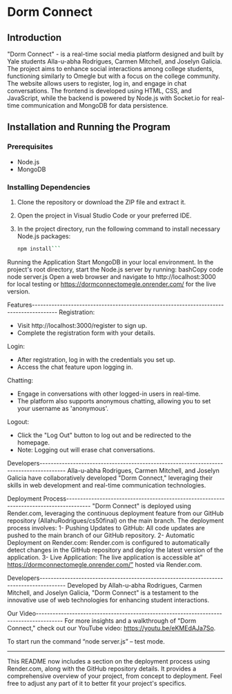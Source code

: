 # Dorm Connect

## Introduction
"Dorm Connect" - is a real-time social media platform designed and built by Yale students Alla-u-abha Rodrigues, Carmen Mitchell, and Joselyn Galicia. The project aims to enhance social interactions among college students, functioning similarly to Omegle but with a focus on the college community. The website allows users to register, log in, and engage in chat conversations. The frontend is developed using HTML, CSS, and JavaScript, while the backend is powered by Node.js with Socket.io for real-time communication and MongoDB for data persistence.

## Installation and Running the Program

### Prerequisites

- Node.js
- MongoDB

### Installing Dependencies

1. Clone the repository or download the ZIP file and extract it.
2. Open the project in Visual Studio Code or your preferred IDE.
3. In the project directory, run the following command to install necessary Node.js packages:

   ```bash
   npm install```

Running the Application
Start MongoDB in your local environment.
In the project's root directory, start the Node.js server by running:
bashCopy code
node server.js 
Open a web browser and navigate to http://localhost:3000 for local testing or https://dormconnectomegle.onrender.com/ for the live version.


Features---------------------------------------------------------------------------------------
Registration:
- Visit http://localhost:3000/register to sign up.
- Complete the registration form with your details.

Login:
- After registration, log in with the credentials you set up.
- Access the chat feature upon logging in.

Chatting:
- Engage in conversations with other logged-in users in real-time.
- The platform also supports anonymous chatting, allowing you to set your username as 'anonymous'.

Logout:
- Click the "Log Out" button to log out and be redirected to the homepage.
- Note: Logging out will erase chat conversations.

Developers---------------------------------------------------------------------------------------
Alla-u-abha Rodrigues, Carmen Mitchell, and Joselyn Galicia have collaboratively developed "Dorm Connect," leveraging their skills in web development and real-time communication technologies.

Deployment Process---------------------------------------------------------------------------------------
"Dorm Connect" is deployed using Render.com, leveraging the continuous deployment feature from our GitHub repository (AllahuRodrigues/cs50final) on the main branch. The deployment process involves:
1- Pushing Updates to GitHub: All code updates are pushed to the main branch of our GitHub repository.
2- Automatic Deployment on Render.com: Render.com is configured to automatically detect changes in the GitHub repository and deploy the latest version of the application.
3- Live Application: The live application is accessible at” https://dormconnectomegle.onrender.com/”  hosted via Render.com.

Developers---------------------------------------------------------------------------------------
Developed by Allah-u-abha Rodrigues, Carmen Mitchell, and Joselyn Galicia, "Dorm Connect" is a testament to the innovative use of web technologies for enhancing student interactions.

Our Video---------------------------------------------------------------------------------------
For more insights and a walkthrough of "Dorm Connect," check out our YouTube video: https://youtu.be/eKMEdAJa7So.

To start run the command “node server.js” – test mode.

---------------------------------------------------------------------------------------
This README now includes a section on the deployment process using Render.com, along with the GitHub repository details. It provides a comprehensive overview of your project, from concept to deployment. Feel free to adjust any part of it to better fit your project's specifics.
